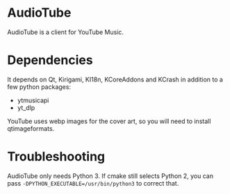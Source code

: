 # AudioTube

AudioTube is a client for YouTube Music.

# Dependencies

It depends on Qt, Kirigami, KI18n, KCoreAddons and KCrash in addition to a few python packages:
 * ytmusicapi
 * yt_dlp

YouTube uses webp images for the cover art, so you will need to install qtimageformats.

# Troubleshooting

AudioTube only needs Python 3. If cmake still selects Python 2, you can pass `-DPYTHON_EXECUTABLE=/usr/bin/python3` to correct that.

